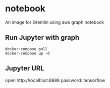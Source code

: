 # notebook
An image for Gremlin using aws graph notebook

## Run Jupyter with graph

```
docker-compose pull
docker-compose up -d
```

## Jupyter URL
open http://localhost:8888
password: tensorflow
